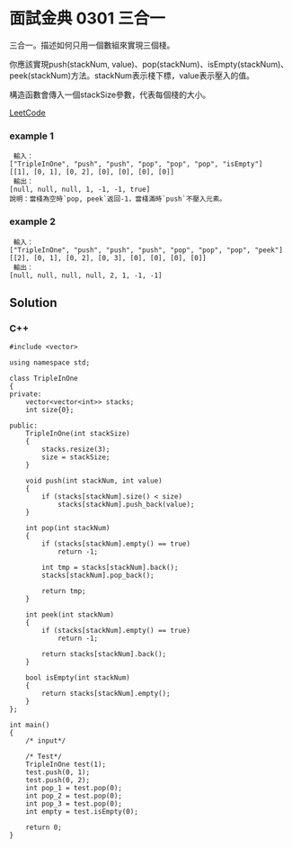 # 面試金典 0301 三合一


三合一。描述如何只用一個數組來實現三個棧。

你應該實現push(stackNum, value)、pop(stackNum)、isEmpty(stackNum)、peek(stackNum)方法。stackNum表示棧下標，value表示壓入的值。

構造函數會傳入一個stackSize參數，代表每個棧的大小。

[LeetCode](https://leetcode-cn.com/problems/three-in-one-lcci/)

### example 1

```
 輸入：
["TripleInOne", "push", "push", "pop", "pop", "pop", "isEmpty"]
[[1], [0, 1], [0, 2], [0], [0], [0], [0]]
 輸出：
[null, null, null, 1, -1, -1, true]
說明：當棧為空時`pop, peek`返回-1，當棧滿時`push`不壓入元素。
```

### example 2

```
 輸入：
["TripleInOne", "push", "push", "push", "pop", "pop", "pop", "peek"]
[[2], [0, 1], [0, 2], [0, 3], [0], [0], [0], [0]]
 輸出：
[null, null, null, null, 2, 1, -1, -1]
```


## Solution  

### C++

```
#include <vector>

using namespace std;

class TripleInOne
{
private:
    vector<vector<int>> stacks;
    int size{0};

public:
    TripleInOne(int stackSize)
    {
        stacks.resize(3);
        size = stackSize;
    }

    void push(int stackNum, int value)
    {
        if (stacks[stackNum].size() < size)
            stacks[stackNum].push_back(value);
    }

    int pop(int stackNum)
    {
        if (stacks[stackNum].empty() == true)
            return -1;

        int tmp = stacks[stackNum].back();
        stacks[stackNum].pop_back();

        return tmp;
    }

    int peek(int stackNum)
    {
        if (stacks[stackNum].empty() == true)
            return -1;       

        return stacks[stackNum].back();
    }

    bool isEmpty(int stackNum)
    {
        return stacks[stackNum].empty();
    }
};

int main()
{
    /* input*/

    /* Test*/
    TripleInOne test(1);
    test.push(0, 1);
    test.push(0, 2);
    int pop_1 = test.pop(0);
    int pop_2 = test.pop(0);
    int pop_3 = test.pop(0);
    int empty = test.isEmpty(0);

    return 0;
}
```